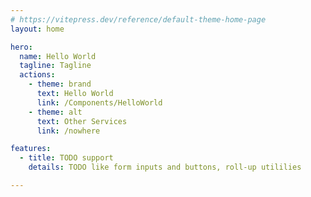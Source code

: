 ```yaml
---
# https://vitepress.dev/reference/default-theme-home-page
layout: home

hero:
  name: Hello World
  tagline: Tagline
  actions:
    - theme: brand
      text: Hello World
      link: /Components/HelloWorld
    - theme: alt
      text: Other Services
      link: /nowhere

features:
  - title: TODO support
    details: TODO like form inputs and buttons, roll-up utililies

---
```


